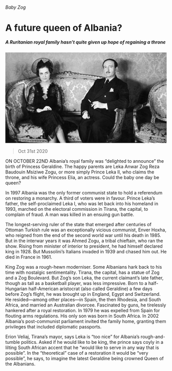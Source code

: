 ###### Baby Zog

# A future queen of Albania? 

##### A Ruritanian royal family hasn’t quite given up hope of regaining a throne 

![image](images/20201031_EUP501.jpg) 

> Oct 31st 2020 

ON OCTOBER 22ND Albania’s royal family was “delighted to announce” the birth of Princess Geraldine. The happy parents are Leka Anwar Zog Reza Baudouin Msiziwe Zogu, or more simply Prince Leka II, who claims the throne, and his wife Princess Elia, an actress. Could the baby one day be queen?

In 1997 Albania was the only former communist state to hold a referendum on restoring a monarchy. A third of voters were in favour. Prince Leka’s father, the self-proclaimed Leka I, who was let back into his homeland in 1993, marched on the electoral commission in Tirana, the capital, to complain of fraud. A man was killed in an ensuing gun battle.


The longest-serving ruler of the state that emerged after centuries of Ottoman Turkish rule was an exceptionally vicious communist, Enver Hoxha, who reigned from the end of the second world war until his death in 1985. But in the interwar years it was Ahmed Zogu, a tribal chieftain, who ran the show. Rising from minister of interior to president, he had himself declared king in 1928. But Mussolini’s Italians invaded in 1939 and chased him out. He died in France in 1961.

King Zog was a rough-hewn moderniser. Some Albanians hark back to his time with nostalgic sentimentality. Tirana, the capital, has a statue of Zog and a Zog Boulevard. But Zog’s son Leka, the current claimant’s late father, though as tall as a basketball player, was less impressive. Born to a half-Hungarian half-American aristocrat (also called Geraldine) a few days before Zog’s flight, he was brought up in England, Egypt and Switzerland. He resided—among other places—in Spain, the then Rhodesia, and South Africa, and married an Australian divorcee. Fascinated by guns, he tirelessly hankered after a royal restoration. In 1979 he was expelled from Spain for flouting arms regulations. His only son was born in South Africa. In 2002 Albania’s post-communist parliament invited the family home, granting them privileges that included diplomatic passports.

Erion Veliaj, Tirana’s mayor, says Leka is “too nice” for Albania’s rough-and-tumble politics. Asked if he would like to be king, the prince says coyly in a lilting South African accent that he “would like to serve in any way that is possible”. In the “theoretical” case of a restoration it would be “very possible”, he says, to imagine the latest Geraldine being crowned Queen of the Albanians.

